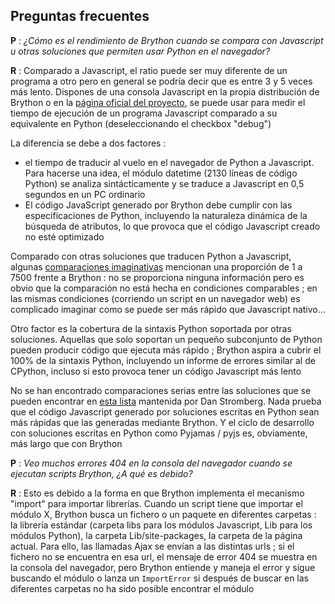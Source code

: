 Preguntas frecuentes
--------------------

__P__ : _¿Cómo es el rendimiento de Brython cuando se compara con Javascript u otras soluciones que permiten usar Python en el navegador?_

__R__ : Comparado a Javascript, el ratio puede ser muy diferente de un programa a otro pero en general se podría decir que es entre 3 y 5 veces más lento. Dispones de una consola Javascript en la propia distribución de Brython o en la [página oficial del proyecto](http://brython.info/tests/js_console.html), se puede usar para medir el tiempo de ejecución de un programa Javascript comparado a su equivalente en Python (deseleccionando el checkbox "debug")

La diferencia se debe a dos factores :
- el tiempo de traducir al vuelo en el navegador de Python  a Javascript. Para hacerse una idea, el módulo datetime (2130 líneas de código Python) se analiza sintácticamente y se traduce a Javascript en 0,5 segundos en un PC ordinario
- El código JavaScript generado por Brython debe cumplir con las especificaciones de Python, incluyendo la naturaleza dinámica de la búsqueda de atributos, lo que provoca que el código Javascript creado no esté optimizado

Comparado con otras soluciones que traducen Python a Javascript, algunas [comparaciones imaginativas](http://pyppet.blogspot.fr/2013/11/brython-vs-pythonjs.html) mencionan una proporción de 1 a 7500 frente a Brython : no se proporciona ninguna información pero es obvio que la comparación no está hecha en condiciones comparables ; en las mismas condiciones (corriendo un script en un navegador web) es complicado imaginar como se puede ser más rápido que Javascript nativo...

Otro factor es la cobertura de la sintaxis Python soportada por otras soluciones. Aquellas que solo soportan un pequeño subconjunto de Python pueden producir código que ejecuta más rápido ; Brython aspira a cubrir el 100% de la sintaxis Python, incluyendo un informe de errores similar al de CPython, incluso si esto provoca tener un código Javascript más lento

No se han encontrado comparaciones serias entre las soluciones que se pueden encontrar en [esta lista](http://stromberg.dnsalias.org/~strombrg/pybrowser/python-browser.html) mantenida por Dan Stromberg. Nada prueba que el código Javascript generado por soluciones escritas en Python sean más rápidas que las generadas mediante Brython. Y el ciclo de desarrollo con soluciones escritas en Python como Pyjamas / pyjs es, obviamente, más largo que con Brython

__P__ : _Veo muchos errores 404 en la consola del navegador cuando se ejecutan scripts Brython, ¿A qué es debido?_

__R__ : Esto es debido a la forma en que Brython implementa el mecanismo "import" para importar librerías. Cuando un script tiene que importar el módulo X, Brython busca un fichero o un paquete en diferentes carpetas : la librería estándar (carpeta libs para los módulos Javascript, Lib para los módulos Python), la carpeta Lib/site-packages, la carpeta de la página actual. Para ello, las llamadas Ajax se envían a las distintas urls ; si el fichero no se encuentra en esa url, el mensaje de error 404 se muestra en la consola del navegador, pero Brython entiende y maneja el error y sigue buscando el módulo o lanza un `ImportError` si después de buscar en las diferentes carpetas no ha sido posible encontrar el módulo 
